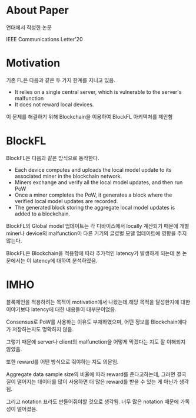# About Paper

연대에서 작성한 논문

IEEE Communications Letter'20

# Motivation

기존 FL은 다음과 같은 두 가지 한계를 지니고 있음.

- It relies on a single central server, which is vulnerable to the server's malfunction
- It does not reward local devices.

이 문제를 해결하기 위해 Blockchain을 이용하여 BlockFL 아키텍처를 제안함

# BlockFL

BlockFL은 다음과 같은 방식으로 동작한다.

- Each device computes and uploads the local model update to its associated miner in the blockchain network.
- Miners exchange and verify all the local model updates, and then run PoW 
- Once a miner completes the PoW, it generates a block where the verified local model updates are recorded.
- The generated block storing the aggregate local model updates is added to a blockchain.

BlockFL의 Global model 업데이트는 각 디바이스에서 locally 계산되기 때문에 개별 miner나 device의 malfunction이 다른 기기의 글로벌 모델 업데이트에 영향을 주지 않는다.

BlockFL은 Blockchain을 적용함에 따라 추가적인 latency가 발생하게 되는데 본 논문에서는 이 latency에 대하여 분석하였음.

# IMHO

블록체인을 적용하려는 목적이 motivation에서 나왔는데,해당 목적을 달성한지에 대한 이야기보다 latency에 대한 내용들이 대부분이었음.

Consensus로 PoW를 사용하는 이유도 부재하였으며, 어떤 정보를 Blockchain에다가 저장하는지도 명확하지 않음.

그렇기 때문에 server나 client의 malfunction을 어떻게 막겠다는 지도 잘 이해되지 않았음.

또한 reward를 어떤 방식으로 줘야하는 지도 의문임.

Aggregate data sample size의 비율에 따라 reward를 준다고하는데, 그러면 결국 질이 떨어지는 데이터를 많이 사용하면 더 많은 reward를 받을 수 있는 게 아닌가 생각됨.

그리고 notation 표라도 만들어줘야할 것으로 생각됨. 너무 많은 notation 때문에 가독성이 떨어졌음.
